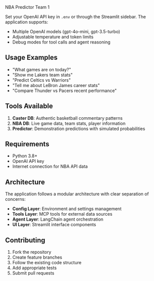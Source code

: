 NBA Predictor Team 1

Set your OpenAI API key in `.env` or through the Streamlit sidebar. The application supports:

- Multiple OpenAI models (gpt-4o-mini, gpt-3.5-turbo)
- Adjustable temperature and token limits
- Debug modes for tool calls and agent reasoning

## Usage Examples

- "What games are on today?"
- "Show me Lakers team stats"
- "Predict Celtics vs Warriors"
- "Tell me about LeBron James career stats"
- "Compare Thunder vs Pacers recent performance"

## Tools Available

1. **Caster DB**: Authentic basketball commentary patterns
2. **NBA DB**: Live game data, team stats, player information
3. **Predictor**: Demonstration predictions with simulated probabilities

## Requirements

- Python 3.8+
- OpenAI API key
- Internet connection for NBA API data

## Architecture

The application follows a modular architecture with clear separation of concerns:

- **Config Layer**: Environment and settings management
- **Tools Layer**: MCP tools for external data sources
- **Agent Layer**: LangChain agent orchestration
- **UI Layer**: Streamlit interface components

## Contributing

1. Fork the repository
2. Create feature branches
3. Follow the existing code structure
4. Add appropriate tests
5. Submit pull requests
